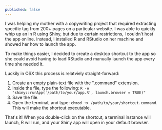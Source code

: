 ```yaml
---
published: false
---
```

I was helping my mother with a copywriting project that required extracting specific tag from 200+ pages on a particular website. I was able to quickly whip up an in R using Shiny, but due to certain restrictions, I couldn't host the app online. Instead, I installed R and RStudio on her machine and showed her how to launch the app.

To make things easier, I decided to create a desktop shortcut to the app so she could avoid having to load RStudio and manually launch the app every time she needed it.

Luckily in OSX this process is relatviely straight-forward:
1. Create an empty plain-text file with the ".command" extension.
2. Inside the file, type the following: `R -e "shiny::runApp('/path/to/your/app.R', launch.browser = TRUE)"`
3. Save the file.
4. Open the terminal, and type: `chmod +x /path/to/your/shortcut.command`. This will make the shortcut executable.

That's it! When you double-click on the shortcut, a terminal instance will launch, R will run, and your Shiny app will open in your default browser.